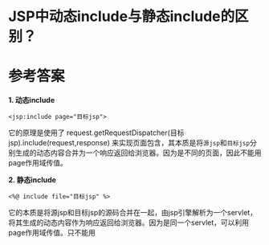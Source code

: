 # JSP中动态include与静态include的区别？

# 参考答案

**1. 动态include**
```
<jsp:include page="目标jsp">
```
它的原理是使用了 request.getRequestDispatcher(目标jsp).include(request,response) 来实现页面包含，其本质是将`源jsp`和`目标jsp`分别生成的动态内容合并为一个响应返回给浏览器。因为是不同的页面，因此不能用page作用域传值。


**2. 静态include**
```
<%@ include file="目标jsp" %>
```
它的本质是将源jsp和目标jsp的源码合并在一起，由jsp引擎解析为一个servlet，将其生成的动态内容作为响应返回给浏览器。因为是同一个servlet，可以利用page作用域传值。只不能用